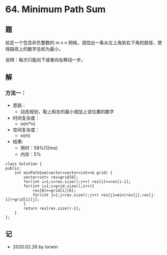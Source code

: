# 64. Minimum Path Sum

## 题

给定一个包含非负整数的 m x n 网格，请找出一条从左上角到右下角的路径，使得路径上的数字总和为最小。

说明：每次只能向下或者向右移动一步。

## 解

### 方法一：
- 思路：
  - 动态规划，取上和左的最小值加上该位置的数字
- 时间复杂度：
  - o(m*n)
- 空间复杂度：
  - o(m)
- 结果:
  - 用时：58%(12ms)
  - 内存：5%
```
class Solution {
public:
    int minPathSum(vector<vector<int>>& grid) {
        vector<int> res=grid[0];
        for(int i=1;i<res.size();i++) res[i]+=res[i-1];
        for(int i=1;i<grid.size();i++){
            res[0]+=grid[i][0];
            for(int j=1;j<res.size();j++) res[j]=min(res[j],res[j-1])+grid[i][j];
        }
        return res[res.size()-1];
    }
};
```

## 记

- 2020.02.26 by lorwin